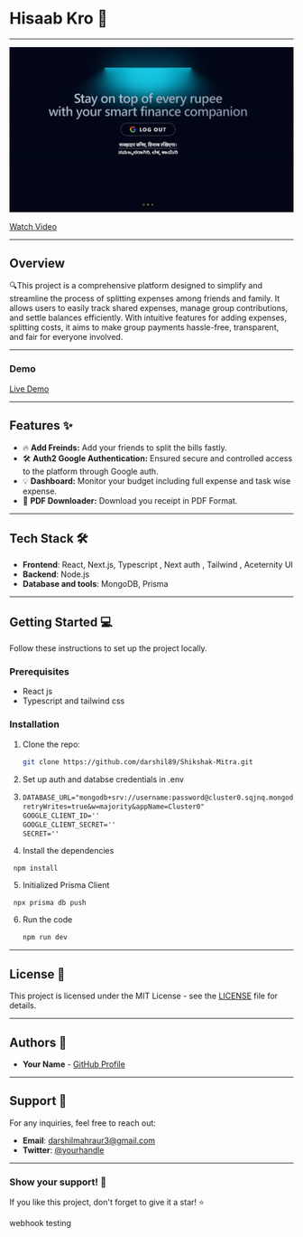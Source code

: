 # **Hisaab Kro** 🚀

---
![App Screenshot](/public/icons/landing.png)

[Watch Video](/public/video/hisaab.mp4)

---

## **Overview**

🔍This project is a comprehensive platform designed to simplify and streamline the process of splitting expenses among friends and family. It allows users to easily track shared expenses, manage group contributions, and settle balances efficiently. With intuitive features for adding expenses, splitting costs, it aims to make group payments hassle-free, transparent, and fair for everyone involved.

---

### **Demo**

[Live Demo](https://hisaabkro.vercel.app/)

---

## **Features** ✨

- 🔥 **Add Freinds:** Add your friends to split the bills fastly.
- 🛠️ **Auth2 Google Authentication:** Ensured secure and controlled access to the platform through Google auth.
- 💡 **Dashboard:** Monitor your budget including full expense and task wise expense.
- 🚀 **PDF Downloader:** Download you receipt in PDF Format.
---

## **Tech Stack** 🛠️

- **Frontend**: React, Next.js, Typescript , Next auth , Tailwind , Aceternity UI
- **Backend**: Node.js
- **Database and tools**: MongoDB, Prisma

---

## **Getting Started** 💻

Follow these instructions to set up the project locally.

### **Prerequisites**

- React js
- Typescript and tailwind css

### **Installation**

1. Clone the repo:
   ```bash
   git clone https://github.com/darshil89/Shikshak-Mitra.git
   ```
2. Set up auth and databse credentials in .env
3. ```
   DATABASE_URL="mongodb+srv://username:password@cluster0.sqjnq.mongodb.net/hisaab?retryWrites=true&w=majority&appName=Cluster0"
   GOOGLE_CLIENT_ID=''
   GOOGLE_CLIENT_SECRET=''
   SECRET=''
   ```
4. Install the dependencies
  ```bash
   npm install
   ```
5. Initialized Prisma Client
  ```
   npx prisma db push
  ```
    
6. Run the code
    ```bash
   npm run dev
   ```

---

## **License** 📝

This project is licensed under the MIT License - see the [LICENSE](LICENSE) file for details.

---

## **Authors** 👥

- **Your Name** - [GitHub Profile](https://github.com/darshil89)

---

## **Support** 💬

For any inquiries, feel free to reach out:

- **Email**: darshilmahraur3@gmail.com
- **Twitter**: [@yourhandle](https://x.com/DMahraur?t=vJsxXpuPpqOON9kH4Tr8jw&s=09)

---

### **Show your support!** 🌟

If you like this project, don't forget to give it a star! ⭐


webhook testing
